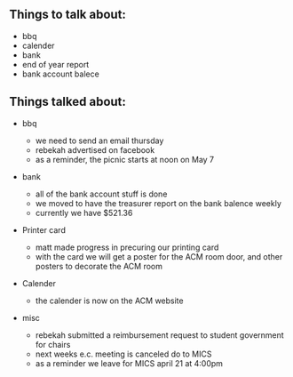 Things to talk about:
---------------------

- bbq
- calender
- bank
- end of year report
- bank account balece



Things talked about:
--------------------

- bbq
	- we need to send an email thursday
	- rebekah advertised on facebook
	- as a reminder, the picnic starts at noon on May 7

- bank
	- all of the bank account stuff is done
	- we moved to have the treasurer report on the bank balence weekly
	- currently we have $521.36

- Printer card
	- matt made progress in precuring our printing card
	- with the card we will get a poster for the ACM room door, and other posters to decorate the ACM room

- Calender
	- the calender is now on the ACM website

- misc
	- rebekah submitted a reimbursement request to student government for chairs
	- next weeks e.c. meeting is canceled do to MICS
	- as a reminder we leave for MICS april 21 at 4:00pm
